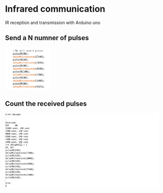 # Infrared communication

  IR reception and transmission with Arduino uno

## Send a N numner of pulses

<img src="https://github.com/totovr/Arduino/blob/master/IR/Images/Pulse.png" width="150">

## Count the received pulses

![alt text](https://github.com/totovr/Arduino/blob/master/IR/Images/Decode.png)
